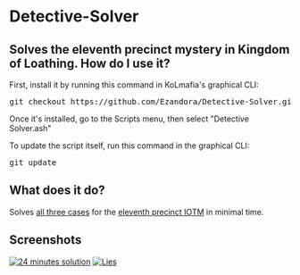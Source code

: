 # Detective-Solver
Solves the eleventh precinct mystery in Kingdom of Loathing.
How do I use it?
----------------
First, install it by running this command in KoLmafia's graphical CLI:

<pre>
git checkout https://github.com/Ezandora/Detective-Solver.git
</pre>
Once it's installed, go to the Scripts menu, then select "Detective Solver.ash"

To update the script itself, run this command in the graphical CLI:

<pre>
git update
</pre>

What does it do?
----------------
Solves [all three cases](http://kol.coldfront.net/thekolwiki/index.php/Who_killed_(Victim)%3F) for the [eleventh precinct IOTM](http://kol.coldfront.net/thekolwiki/index.php/Detective_school_application) in minimal time.


Screenshots
----------------
[![24 minutes solution](https://raw.github.com/Ezandora/Detective-Solver/master/Images/24.png)](https://raw.github.com/Ezandora/Detective-Solver/master/Images/24.png)
[![Lies](https://raw.github.com/Ezandora/Detective-Solver/master/Images/Lies.png)](https://raw.github.com/Ezandora/Detective-Solver/master/Images/Lies.png)